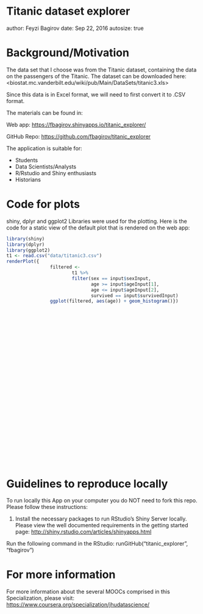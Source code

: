 Titanic dataset explorer
========================================================
author: Feyzi Bagirov
date: Sep 22, 2016
autosize: true


Background/Motivation
========================================================
The data set that I choose was from the Titanic dataset, containing the data on the passengers of the Titanic. The dataset can be downloaded here:
<biostat.mc.vanderbilt.edu/wiki/pub/Main/DataSets/titanic3.xls> 

Since this data is in Excel format, we will need to first convert it to .CSV format. 

The materials can be found in:

Web app: <https://fbagirov.shinyapps.io/titanic_explorer/>

GitHub Repo: <https://github.com/fbagirov/titanic_explorer>


The application is suitable for: 

- Students
- Data Scientists/Analysts
- R/Rstudio and Shiny enthusiasts
- Historians 

Code for plots
========================================================
shiny, dplyr and ggplot2 Libraries were used for the plotting. Here is the code for a static view of the default plot that is rendered on the web app:

```r
library(shiny)
library(dplyr) 
library(ggplot2)
t1 <- read.csv("data/titanic3.csv")
renderPlot({
                filtered <- 
                        t1 %>%
                        filter(sex == input$sexInput,
                               age >= input$ageInput[1],
                               age <= input$ageInput[2],
                               survived == input$survivedInput)
                ggplot(filtered, aes(age)) + geom_histogram()})
```

<!--html_preserve--><div id="outabe63e37feebcfcf" class="shiny-plot-output" style="width: 100% ; height: 400px"></div><!--/html_preserve-->

Guidelines to reproduce locally
========================================================
To run locally this App on your computer you do NOT need to fork this repo. Please follow these instructions:

1. Install the necessary packages to run RStudio’s Shiny Server locally. Please view the well documented requirements in the getting started page: http://shiny.rstudio.com/articles/shinyapps.html

Run the following command in the RStudio:
runGitHub(“titanic_explorer”, “fbagirov”)

For more information
========================================================
For more information about the several MOOCs comprised in this Specialization, please visit: https://www.coursera.org/specialization/jhudatascience/
